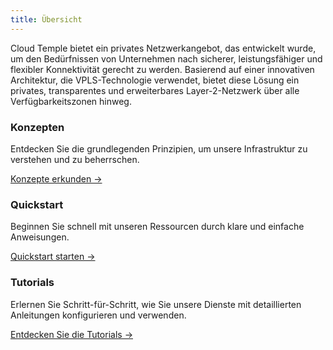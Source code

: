 ```yaml
---
title: Übersicht
---
```


Cloud Temple bietet ein privates Netzwerkangebot, das entwickelt wurde, um den Bedürfnissen von Unternehmen nach sicherer, leistungsfähiger und flexibler Konnektivität gerecht zu werden. Basierend auf einer innovativen Architektur, die VPLS-Technologie verwendet, bietet diese Lösung ein privates, transparentes und erweiterbares Layer-2-Netzwerk über alle Verfügbarkeitszonen hinweg.

<div class="card-grid">
  <div class="card">
    <h3>Konzepten</h3>
    <p>Entdecken Sie die grundlegenden Prinzipien, um unsere Infrastruktur zu verstehen und zu beherrschen.</p>
    <a href="./concepts" class="card-link">Konzepte erkunden &rarr;</a>
  </div>
  <div class="card">
    <h3>Quickstart</h3>
    <p>Beginnen Sie schnell mit unseren Ressourcen durch klare und einfache Anweisungen.</p>
    <a href="./quickstart" class="card-link">Quickstart starten &rarr;</a>
  </div>
    <div class="card">
    <h3>Tutorials</h3>
    <p>Erlernen Sie Schritt-für-Schritt, wie Sie unsere Dienste mit detaillierten Anleitungen konfigurieren und verwenden.</p>
    <a href="./tutorials" class="card-link">Entdecken Sie die Tutorials &rarr;</a>
  </div>
</div>